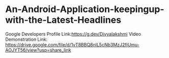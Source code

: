 # An-Android-Application-keepingup-with-the-Latest-Headlines
Google Developers Profile Link:https://g.dev/Divyalakshmi
Video Demonstration Link: https://drive.google.com/file/d/1vT8BBQ8nlL5cNb3MzJ2fiUmu-AOJYT56/view?usp=share_link
